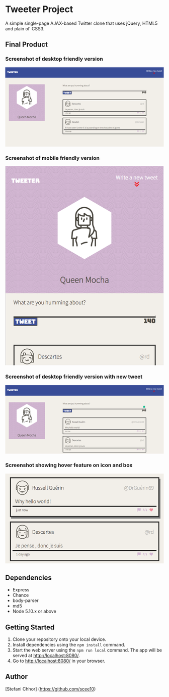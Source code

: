# Tweeter Project

A simple single-page AJAX-based Twitter clone that uses jQuery, HTML5 and plain ol' CSS3.

## Final Product

### Screenshot of desktop friendly version
!["Screenshot of desktop friendly version"](https://github.com/scee10/tweeter/blob/master/docs/desktop-screenshot.png)

### Screenshot of mobile friendly version
!["Screenshot of mobile friendly version"](https://github.com/scee10/tweeter/blob/master/docs/mobile-screenshot.png)

### Screenshot of desktop friendly version with new tweet 
!["Screenshot of new tweet on desktop friendly"](https://github.com/scee10/tweeter/blob/master/docs/desktop-newtweet-screenshot.png)

### Screenshot showing hover feature on icon and box
!["Screenshot of hover feature"](https://github.com/scee10/tweeter/blob/master/docs/hover-feature.png)

## Dependencies

- Express
- Chance
- body-parser
- md5
- Node 5.10.x or above

## Getting Started

1. Clone your repository onto your local device.
2. Install dependencies using the `npm install` command.
3. Start the web server using the `npm run local` command. The app will be served at <http://localhost:8080/>.
4. Go to <http://localhost:8080/> in your browser.

## Author

[Stefani Chhor] (https://github.com/scee10)


